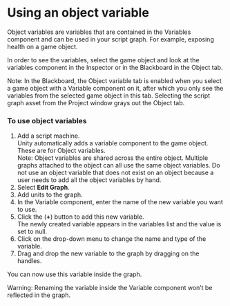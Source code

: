 # Using an object variable

Object variables are variables that are contained in the Variables component and can be used in your script graph. For example, exposing health on a game object.

In order to see the variables, select the game object and look at the variables component in the Inspector or in the Blackboard in the Object tab.

Note: In the Blackboard, the Object variable tab is enabled when you select a game object with a Variable component on it, after which you only see the variables from the selected game object in this tab. Selecting the script graph asset from the Project window grays out the Object tab. 

### To use object variables

1. Add a script machine.  
   Unity automatically adds a variable component to the game object.  These are for Object 
   variables.  
   Note: Object variables are shared across the entire object. Multiple graphs attached to the object can all use the same object variables. Do not use an object variable that does not exist on an object because a user needs to add all the object variables by hand.
2. Select **Edit Graph**.
3. Add units to the graph.
4. In the Variable component, enter the name of the new variable you want to use.
5. Click the (**+**) button to add this new variable.  
   The newly created variable appears in the variables list and the value is set to null.
6. Click on the drop-down menu to change the name and type of the variable.
7. Drag and drop the new variable to the graph by dragging on the handles. 
   

You can now use this variable inside the graph.

Warning: Renaming the variable inside the Variable component won’t be reflected in the graph.

